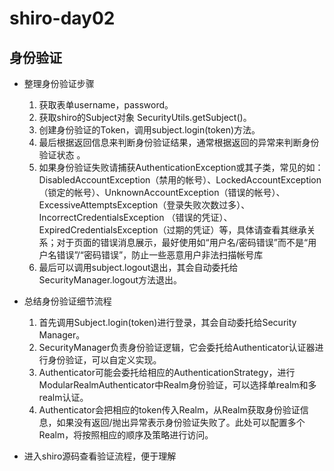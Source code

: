 # shiro-day02

## 身份验证

* 整理身份验证步骤  
   1. 获取表单username，password。
   2. 获取shiro的Subject对象  SecurityUtils.getSubject()。
   3. 创建身份验证的Token，调用subject.login(token)方法。 
   4. 最后根据返回信息来判断身份验证结果，通常根据返回的异常来判断身份验证状态 。
   5. 如果身份验证失败请捕获AuthenticationException或其子类，常见的如：  
      DisabledAccountException（禁用的帐号）、LockedAccountException（锁定的帐号）、UnknownAccountException（错误的帐号）、      ExcessiveAttemptsException（登录失败次数过多）、IncorrectCredentialsException （错误的凭证）、ExpiredCredentialsException（过期的凭证）等，具体请查看其继承关系；对于页面的错误消息展示，最好使用如“用户名/密码错误”而不是“用户名错误”/“密码错误”，防止一些恶意用户非法扫描帐号库
   6. 最后可以调用subject.logout退出，其会自动委托给SecurityManager.logout方法退出。

* 总结身份验证细节流程  
   1. 首先调用Subject.login(token)进行登录，其会自动委托给Security Manager。   
   2. SecurityManager负责身份验证逻辑，它会委托给Authenticator认证器进行身份验证，可以自定义实现。   
   3. Authenticator可能会委托给相应的AuthenticationStrategy，进行ModularRealmAuthenticator中Realm身份验证，可以选择单realm和多realm认证。  
   4. Authenticator会把相应的token传入Realm，从Realm获取身份验证信息，如果没有返回/抛出异常表示身份验证失败了。此处可以配置多个Realm，将按照相应的顺序及策略进行访问。
   
* 进入shiro源码查看验证流程，便于理解
   
